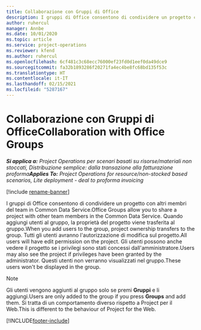 ```yaml
---
title: Collaborazione con Gruppi di Office
description: I gruppi di Office consentono di condividere un progetto con altri membri del team all'interno di Common Data Service.
author: ruhercul
manager: Annbe
ms.date: 10/01/2020
ms.topic: article
ms.service: project-operations
ms.reviewer: kfend
ms.author: ruhercul
ms.openlocfilehash: 6cf481c3c68ecc76000ef23fd0d1eef0da49dce9
ms.sourcegitcommit: fa32b1893286f20271fa4ec4be8fc68bd135f53c
ms.translationtype: HT
ms.contentlocale: it-IT
ms.lasthandoff: 02/15/2021
ms.locfileid: "5287167"
---
```

# <a name="collaboration-with-office-groups"></a><span data-ttu-id="5b8af-103">Collaborazione con Gruppi di Office</span><span class="sxs-lookup"><span data-stu-id="5b8af-103">Collaboration with Office Groups</span></span>

<span data-ttu-id="5b8af-104">_**Si applica a:** Project Operations per scenari basati su risorse/materiali non stoccati, Distribuzione semplice: dalla transazione alla fatturazione proforma_</span><span class="sxs-lookup"><span data-stu-id="5b8af-104">_**Applies To:** Project Operations for resource/non-stocked based scenarios, Lite deployment - deal to proforma invoicing_</span></span>

[!include [rename-banner](~/includes/cc-data-platform-banner.md)]

<span data-ttu-id="5b8af-105">I gruppi di Office consentono di condividere un progetto con altri membri del team in Common Data Service.</span><span class="sxs-lookup"><span data-stu-id="5b8af-105">Office Groups allow you to share a project with other team members in the Common Data Service.</span></span> <span data-ttu-id="5b8af-106">Quando aggiungi utenti al gruppo, la proprietà del progetto viene trasferita al gruppo.</span><span class="sxs-lookup"><span data-stu-id="5b8af-106">When you add users to the group, project ownership transfers to the group.</span></span> <span data-ttu-id="5b8af-107">Tutti gli utenti avranno l'autorizzazione di modifica sul progetto.</span><span class="sxs-lookup"><span data-stu-id="5b8af-107">All users will have edit permission on the project.</span></span> <span data-ttu-id="5b8af-108">Gli utenti possono anche vedere il progetto se i privilegi sono stati concessi dall'amministratore.</span><span class="sxs-lookup"><span data-stu-id="5b8af-108">Users may also see the project if privileges have been granted by the administrator.</span></span> <span data-ttu-id="5b8af-109">Questi utenti non verranno visualizzati nel gruppo.</span><span class="sxs-lookup"><span data-stu-id="5b8af-109">These users won't be displayed in the group.</span></span>

> [!NOTE] 
> <span data-ttu-id="5b8af-110">Gli utenti vengono aggiunti al gruppo solo se premi **Gruppi** e li aggiungi.</span><span class="sxs-lookup"><span data-stu-id="5b8af-110">Users are only added to the group if you press **Groups** and add them.</span></span> <span data-ttu-id="5b8af-111">Si tratta di un comportamento diverso rispetto a Project per il Web.</span><span class="sxs-lookup"><span data-stu-id="5b8af-111">This is different to the behaviour of Project for the Web.</span></span> 



[!INCLUDE[footer-include](../includes/footer-banner.md)]